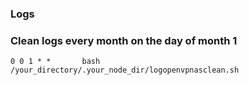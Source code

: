### Logs

### Clean logs every month on the day of month 1 
```crontab
0 0 1 * *       bash /your_directory/.your_node_dir/logopenvpnasclean.sh
```
